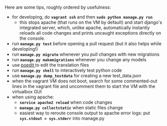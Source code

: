 Here are some tips, roughly ordered by usefulness:

* for developing, do **`vagrant ssh`** and then **`sudo python manage.py run`**
   * this stops apache (that runs on the VM by default) and start django's integrated server, which, unlike apache, automatically instantly reloads all code changes and prints uncaught exceptions directly on the console.
* run **`manage.py test`** before opening a pull request (but it also helps while developing!)
* run **`manage.py migrate`** whenever you pull changes with new migrations
* run **`manage.py makemigrations`** whenever you change any models 
* use [poedit ](http://poedit.net/) to edit the translation files
* run **`manage.py shell`** to interactively test python code 
* use **`manage.py dump_testdata`** for creating a new test_data.json
* when the vagrant VM does not boot, search for some commented-out lines in the vagrant file and uncomment them to start the VM with the virtualbox GUI
* when using apache:
   * **`service apache2 reload`** when code changes
   * **`manage.py collectstatic`** when static files change
   * easiest way to reroute console output to apache error logs: put **`sys.stdout = sys.stderr`** into manage.py 
